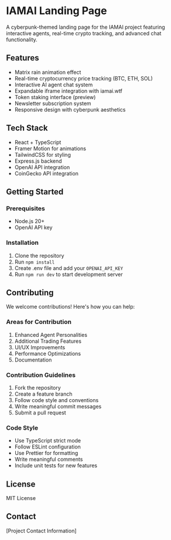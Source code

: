 # IAMAI Landing Page

A cyberpunk-themed landing page for the IAMAI project featuring interactive agents, real-time crypto tracking, and advanced chat functionality.

## Features
- Matrix rain animation effect
- Real-time cryptocurrency price tracking (BTC, ETH, SOL)
- Interactive AI agent chat system
- Expandable iframe integration with iamai.wtf
- Token staking interface (preview)
- Newsletter subscription system
- Responsive design with cyberpunk aesthetics

## Tech Stack
- React + TypeScript
- Framer Motion for animations
- TailwindCSS for styling
- Express.js backend
- OpenAI API integration
- CoinGecko API integration

## Getting Started

### Prerequisites
- Node.js 20+
- OpenAI API key

### Installation
1. Clone the repository
2. Run `npm install`
3. Create .env file and add your `OPENAI_API_KEY`
4. Run `npm run dev` to start development server

## Contributing

We welcome contributions! Here's how you can help:

### Areas for Contribution
1. Enhanced Agent Personalities
2. Additional Trading Features
3. UI/UX Improvements
4. Performance Optimizations
5. Documentation

### Contribution Guidelines
1. Fork the repository
2. Create a feature branch
3. Follow code style and conventions
4. Write meaningful commit messages
5. Submit a pull request

### Code Style
- Use TypeScript strict mode
- Follow ESLint configuration
- Use Prettier for formatting
- Write meaningful comments
- Include unit tests for new features

## License
MIT License

## Contact
[Project Contact Information]
